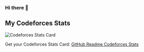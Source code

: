 ### Hi there 👋

## My Codeforces Stats

![Codeforces Stats Card](https://codeforces-stats-api.herokuapp.com/stats?username=Relin404&theme=2)

Get your Codeforces Stats Card: [GitHub Readme Codeforces Stats](https://github.com/wweverma1/github-readme-codeforces-stats)

<!--
**Relin404/Relin404** is a ✨ _special_ ✨ repository because its `README.md` (this file) appears on your GitHub profile.

Here are some ideas to get you started:

- 🔭 I’m currently working on ...
- 🌱 I’m currently learning ...
- 👯 I’m looking to collaborate on ...
- 🤔 I’m looking for help with ...
- 💬 Ask me about ...
- 📫 How to reach me: ...
- 😄 Pronouns: ...
- ⚡ Fun fact: ...
-->
